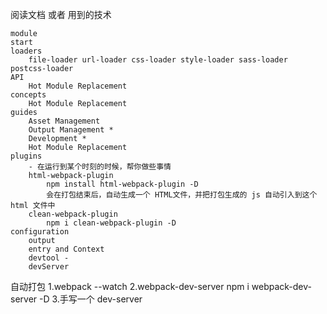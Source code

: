 阅读文档 或者 用到的技术

    module
    start
    loaders
        file-loader url-loader css-loader style-loader sass-loader postcss-loader
    API
        Hot Module Replacement
    concepts
        Hot Module Replacement
    guides
        Asset Management
        Output Management *
        Development *
        Hot Module Replacement
    plugins
        - 在运行到某个时刻的时候，帮你做些事情
        html-webpack-plugin
            npm install html-webpack-plugin -D
            会在打包结束后，自动生成一个 HTML文件，并把打包生成的 js 自动引入到这个 html 文件中
        clean-webpack-plugin
            npm i clean-webpack-plugin -D
    configuration
        output
        entry and Context
        devtool -
        devServer

自动打包
    1.webpack --watch
    2.webpack-dev-server
        npm i webpack-dev-server -D
    3.手写一个 dev-server
